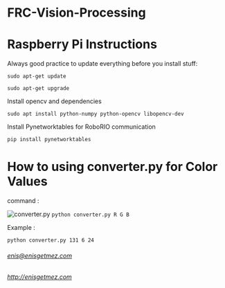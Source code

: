 # FRC-Vision-Processing


# Raspberry Pi Instructions
Always good practice to update everything before you install stuff:

```sudo apt-get update```

```sudo apt-get upgrade```

Install opencv and dependencies

```sudo apt install python-numpy python-opencv libopencv-dev```

Install Pynetworktables for RoboRIO communication

```pip install pynetworktables```


# How to using converter.py for Color Values

command : 

![converter.py](https://github.com/enisgetmez/BAUROV-Autonomous/blob/master/images/converter.png)
`python converter.py R G B `

Example :

`python converter.py 131 6 24 `

###### *enis@enisgetmez.com*
###### http://enisgetmez.com
